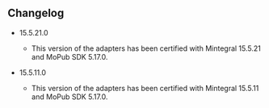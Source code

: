 ## Changelog

* 15.5.21.0
  * This version of the adapters has been certified with Mintegral 15.5.21 and MoPub SDK 5.17.0.
  
* 15.5.11.0
    * This version of the adapters has been certified with Mintegral 15.5.11 and MoPub SDK 5.17.0.